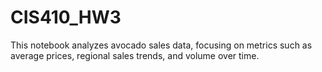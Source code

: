 # CIS410_HW3

This notebook analyzes avocado sales data, focusing on metrics such as average prices, regional sales trends, and volume over time.
